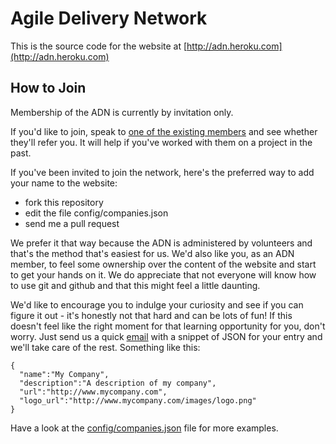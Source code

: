 # Agile Delivery Network

This is the source code for the website at [http://adn.heroku.com](http://adn.heroku.com)

## How to Join

Membership of the ADN is currently by invitation only.

If you'd like to join, speak to [one of the existing members](http://adn.heroku.com) and see whether they'll refer you. It will help if you've worked with them on a project in the past.

If you've been invited to join the network, here's the preferred way to add your name to the website:

  * fork this repository
  * edit the file config/companies.json 
  * send me a pull request

We prefer it that way because the ADN is administered by volunteers and that's the method that's easiest for us. We'd also like you, as an ADN member, to feel some ownership over the content of the website and start to get your hands on it. We do appreciate that not everyone will know how to use git and github and that this might feel a little daunting. 

We'd like to encourage you to indulge your curiosity and see if you can figure it out - it's honestly not that hard and can be lots of fun! If this doesn't feel like the right moment for that learning opportunity for you, don't worry. Just send us a quick [email](agile-delivery-network@googlegroups.com) with a snippet of JSON for your entry and we'll take care of the rest. Something like this:

    {
      "name":"My Company",
      "description":"A description of my company",
      "url":"http://www.mycompany.com",
      "logo_url":"http://www.mycompany.com/images/logo.png"
    }

Have a look at the [config/companies.json](http://github.com/mattwynne/adn/raw/master/config/companies.json) file for more examples.
